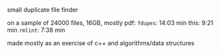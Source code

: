 small duplicate file finder

on a sample of 24000 files, 16GB, mostly pdf:
`fdupes`: 14:03 min
this: 9:21 min
`rmlint`: 7:38 min

made mostly as an exercise of c++ and algorithms/data structures
